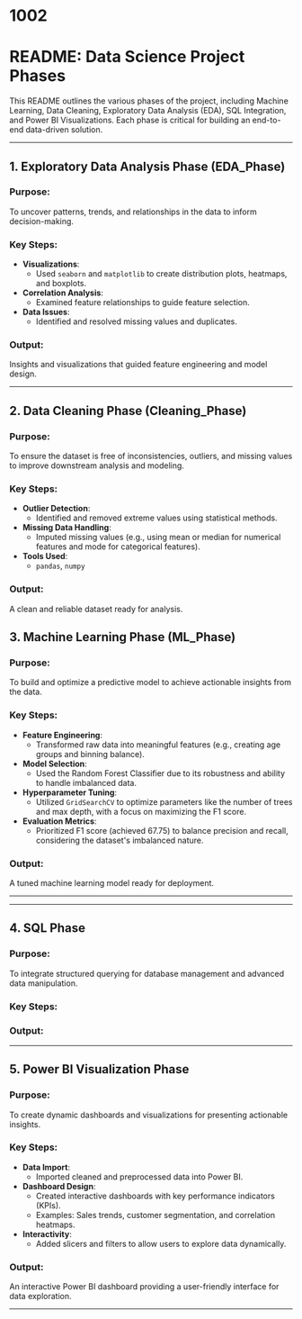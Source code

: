 # 1002
# README: Data Science Project Phases

This README outlines the various phases of the project, including Machine Learning, Data Cleaning, Exploratory Data Analysis (EDA), SQL Integration, and Power BI Visualizations. Each phase is critical for building an end-to-end data-driven solution.

---
## 1. **Exploratory Data Analysis Phase (EDA_Phase)**
### Purpose:
To uncover patterns, trends, and relationships in the data to inform decision-making.

### Key Steps:
- **Visualizations**:
  - Used `seaborn` and `matplotlib` to create distribution plots, heatmaps, and boxplots.
- **Correlation Analysis**:
  - Examined feature relationships to guide feature selection.
- **Data Issues**:
  - Identified and resolved missing values and duplicates.

### Output:
Insights and visualizations that guided feature engineering and model design.

---

## 2. **Data Cleaning Phase (Cleaning_Phase)**
### Purpose:
To ensure the dataset is free of inconsistencies, outliers, and missing values to improve downstream analysis and modeling.

### Key Steps:
- **Outlier Detection**:
  - Identified and removed extreme values using statistical methods.
- **Missing Data Handling**:
  - Imputed missing values (e.g., using mean or median for numerical features and mode for categorical features).
- **Tools Used**:
  - `pandas`, `numpy`

### Output:
A clean and reliable dataset ready for analysis.

## 3. **Machine Learning Phase (ML_Phase)**
### Purpose:
To build and optimize a predictive model to achieve actionable insights from the data.

### Key Steps:
- **Feature Engineering**:
  - Transformed raw data into meaningful features (e.g., creating age groups and binning balance).
- **Model Selection**:
  - Used the Random Forest Classifier due to its robustness and ability to handle imbalanced data.
- **Hyperparameter Tuning**:
  - Utilized `GridSearchCV` to optimize parameters like the number of trees and max depth, with a focus on maximizing the F1 score.
- **Evaluation Metrics**:
  - Prioritized F1 score (achieved 67.75) to balance precision and recall, considering the dataset's imbalanced nature.

### Output:
A tuned machine learning model ready for deployment.

---


---



## 4. **SQL Phase**
### Purpose:
To integrate structured querying for database management and advanced data manipulation.

### Key Steps:


### Output:


---

## 5. **Power BI Visualization Phase**
### Purpose:
To create dynamic dashboards and visualizations for presenting actionable insights.

### Key Steps:
- **Data Import**:
  - Imported cleaned and preprocessed data into Power BI.
- **Dashboard Design**:
  - Created interactive dashboards with key performance indicators (KPIs).
  - Examples: Sales trends, customer segmentation, and correlation heatmaps.
- **Interactivity**:
  - Added slicers and filters to allow users to explore data dynamically.

### Output:
An interactive Power BI dashboard providing a user-friendly interface for data exploration.

---





